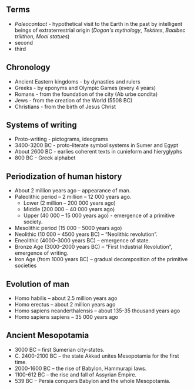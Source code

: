 ## Terms

- _Paleocontact_ - hypothetical visit to the Earth in the past by intelligent beings of
  extraterrestrial origin (_Dogon's mythology_, _Tektites_, _Baalbec trilithon_, _Moai statues_)
- second
- third

## Chronology

- Ancient Eastern kingdoms - by dynasties and rulers
- Greeks - by eponyms and Olympic Games (every 4 years)
- Romans - from the foundation of the city (Ab urbe condita)
- Jews - from the creation of the World (5508 BC)
- Christians - from the birth of Jesus Christ

## Systems of writing

- Proto-writing - pictograms, ideograms
- 3400-3200 BC - proto-literate symbol systems in Sumer and Egypt
- About 2600 BC - earlies coherent texts in cunieform and hieryglyphs
- 800 BC - Greek alphabet

## Periodization of human history

- About 2 million years ago – appearance of man.
- Paleolithic period – 2 million – 12 000 years ago.
  - Lower (2 million – 200 000 years ago)
  - Middle (200 000 – 40 000 years ago)
  - Upper (40 000 – 15 000 years ago) - emergence of a primitive society.
- Mesolithic period (15 000 – 5000 years ago)
- Neolithic (10 000 – 4500 years BC) – “Neolithic revolution”.
- Eneolithic (4000–3000 years BC) – emergence of state.
- Bronze Age (3000–2000 years BC) – “First Industrial Revolution”, emergence of writing.
- Iron Age (from 1000 years BC) – gradual decomposition of the primitive societies

## Evolution of man

- Homo habilis – about 2.5 million years ago
- Homo erectus – about 2 million years ago
- Homo sapiens neanderthalensis – about 135-35 thousand years ago
- Homo sapiens sapiens – 35 000 years ago

## Ancient Mesopotamia

- 3000 BC – first Sumerian city-states.
- C. 2400-2100 BC – the state Akkad unites Mesopotamia for the first time.
- 2000-1600 BC – the rise of Babylon, Hammurapi laws.
- 1100-612 BC – the rise and fall of Assyrian Empire.
- 539 BC – Persia conquers Babylon and the whole Mesopotamia.
